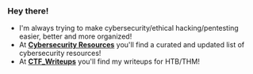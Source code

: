 ### Hey there!
- I'm always trying to make cybersecurity/ethical hacking/pentesting easier, better and more organized!
- At [**Cybersecurity Resources**](https://github.com/Kothmun/Cybersecurity_Resources) you'll find a curated and updated list of cybersecurity resources!
- At [**CTF_Writeups**](https://github.com/Kothmun/CTF_Writeups) you'll find my writeups for HTB/THM!
